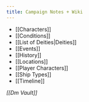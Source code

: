 ```yaml
---
title: Campaign Notes + Wiki
---
```

- [[Characters]]
- [[Conditions]]
- [[List of Deities|Deities]]
- [[Events]]
- [[History]]
- [[Locations]]
- [[Player Characters]]
- [[Ship Types]]
- [[Timeline]]

*[[Dm Vault]]*
